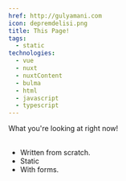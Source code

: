 ```yaml
---
href: http://gulyamani.com
icon: depremdelisi.png
title: This Page!
tags:
  - static
technologies:
  - vue
  - nuxt
  - nuxtContent
  - bulma
  - html
  - javascript
  - typescript
---
```

What you're looking at right now!
<br></br>
- Written from scratch.
- Static
- With forms.